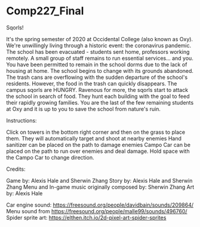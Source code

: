 # Comp227_Final

Sqorls! 

It's the spring semester of 2020 at Occidental College (also known as Oxy). We're
unwillingly living through a historic event: the coronavirus pandemic. The school
has been evacuated - students sent home, professors working remotely. A small group
of staff remains to run essential services... and you. You have been permitted to
remain in the school dorms due to the lack of housing at home. The school begins
to change with its grounds abandoned. The trash cans are overflowing with the sudden
departure of the school's residents. However, the food in the trash can quickly disappears.
The campus sqorls are HUNGRY. Ravenous for more, the sqorls start to attack the school
in search of food. They hunt each building with the goal to feed their rapidly growing
families. You are the last of the few remaining students at Oxy and it is up to you
to save the school from nature's ruin.

Instructions:

Click on towers in the bottom right corner and then on the grass to place them. They will
automatically target and shoot at nearby enemies
Hand sanitizer can be placed on the path to damage enemies
Campo Car can be placed on the path to run over enemies and deal damage.
Hold space with the Campo Car to change direction.


Credits:

Game by: Alexis Hale and Sherwin Zhang
Story by: Alexis Hale and Sherwin Zhang
Menu and In-game music originally composed by: Sherwin Zhang
Art by: Alexis Hale

Car engine sound: https://freesound.org/people/davidbain/sounds/209864/
Menu sound from https://freesound.org/people/malle99/sounds/496760/
Spider sprite art: https://elthen.itch.io/2d-pixel-art-spider-sprites
